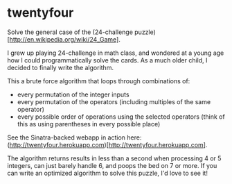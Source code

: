twentyfour
==========

Solve the general case of the (24-challenge puzzle)[http://en.wikipedia.org/wiki/24_Game].

I grew up playing 24-challenge in math class, and wondered at a young age how I could programmatically solve the cards. As a much older child, I decided to finally write the algorithm.

This a brute force algorithm that loops through combinations of:
* every permutation of the integer inputs
* every permutation of the operators (including multiples of the same operator)
* every possible order of operations using the selected operators (think of this as using parentheses in every possible place)

See the Sinatra-backed webapp in action here: (http://twentyfour.herokuapp.com)[http://twentyfour.herokuapp.com].

The algorithm returns results in less than a second when processing 4 or 5 integers, can just barely handle 6, and poops the bed on 7 or more. If you can write an optimized algorithm to solve this puzzle, I'd love to see it!

